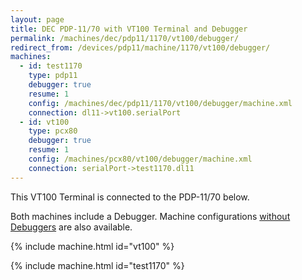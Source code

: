 ```yaml
---
layout: page
title: DEC PDP-11/70 with VT100 Terminal and Debugger
permalink: /machines/dec/pdp11/1170/vt100/debugger/
redirect_from: /devices/pdp11/machine/1170/vt100/debugger/
machines:
  - id: test1170
    type: pdp11
    debugger: true
    resume: 1
    config: /machines/dec/pdp11/1170/vt100/debugger/machine.xml
    connection: dl11->vt100.serialPort
  - id: vt100
    type: pcx80
    debugger: true
    resume: 1
    config: /machines/pcx80/vt100/debugger/machine.xml
    connection: serialPort->test1170.dl11
---
```


This VT100 Terminal is connected to the PDP-11/70 below.

Both machines include a Debugger.  Machine configurations [without Debuggers](../) are also available.

{% include machine.html id="vt100" %}

{% include machine.html id="test1170" %}
